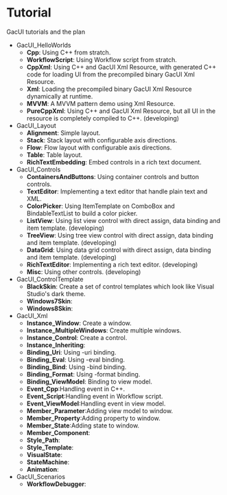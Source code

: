 # Tutorial

GacUI tutorials and the plan

* GacUI_HelloWorlds
    * **Cpp**: Using C++ from stratch.
    * **WorkflowScript**: Using Workflow script from stratch.
    * **CppXml**: Using C++ and GacUI Xml Resource, with generated C++ code for loading UI from the precompiled binary GacUI Xml Resource.
    * **Xml**: Loading the precompiled binary GacUI Xml Resource dynamically at runtime.
    * **MVVM**: A MVVM pattern demo using Xml Resource.
    * **PureCppXml**: Using C++ and GacUI Xml Resource, but all UI in the resource is completely compiled to C++. (developing)
* GacUI_Layout
    * **Alignment**: Simple layout.
    * **Stack**: Stack layout with configurable axis directions.
    * **Flow**: Flow layout with configurable axis directions.
    * **Table**: Table layout.
    * **RichTextEmbedding**: Embed controls in a rich text document.
* GacUI_Controls
    * **ContainersAndButtons**: Using container controls and button controls.
    * **TextEditor**: Implementing a text editor that handle plain text and XML.
	* **ColorPicker**: Using ItemTemplate on ComboBox and BindableTextList to build a color picker.
    * **ListView**: Using list view control with direct assign, data binding and item template. (developing)
    * **TreeView**: Using tree view control with direct assign, data binding and item template. (developing)
    * **DataGrid**: Using data grid control with direct assign, data binding and item template. (developing)
    * **RichTextEditor**: Implementing a rich text editor. (developing)
    * **Misc**: Using other controls. (developing)
* GacUI_ControlTemplate
    * **BlackSkin**: Create a set of control templates which look like Visual Studio's dark theme.
    * **Windows7Skin**:
    * **Windows8Skin**:
* GacUI_Xml
    * **Instance_Window**: Create a window.
    * **Instance_MultipleWindows**: Create multiple windows.
    * **Instance_Control**: Create a control.
    * **Instance_Inheriting**:
    * **Binding_Uri**: Using -uri binding.
    * **Binding_Eval**: Using -eval binding.
    * **Binding_Bind**: Using -bind binding.
    * **Binding_Format**: Using -format binding.
    * **Binding_ViewModel**: Binding to view model.
    * **Event_Cpp**:Handling event in C++.
    * **Event_Script**:Handling event in Workflow script.
    * **Event_ViewModel**:Handling event in view model.
    * **Member_Parameter**:Adding view model to window.
    * **Member_Property**:Adding property to window.
    * **Member_State**:Adding state to window.
    * **Member_Component**:
    * **Style_Path**:
    * **Style_Template**:
    * **VisualState**:
    * **StateMachine**:
    * **Animation**:
* GacUI_Scenarios
    * **WorkflowDebugger**:
